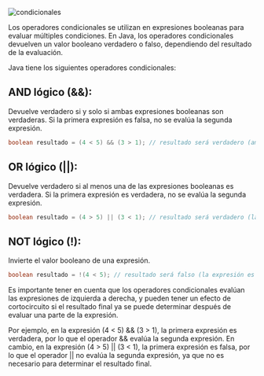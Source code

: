 ![condicionales](https://user-images.githubusercontent.com/75398496/228651095-8b245cc7-5721-4306-bf90-1b1364c9b806.png)

Los operadores condicionales se utilizan en expresiones booleanas para evaluar múltiples condiciones. En Java, los operadores condicionales devuelven un valor booleano verdadero o falso, dependiendo del resultado de la evaluación.

Java tiene los siguientes operadores condicionales:

## AND lógico (&&):
Devuelve verdadero si y solo si ambas expresiones booleanas son verdaderas. Si la primera expresión es falsa, no se evalúa la segunda expresión.
```java
boolean resultado = (4 < 5) && (3 > 1); // resultado será verdadero (ambas expresiones son verdaderas)
```

## OR lógico (||):
Devuelve verdadero si al menos una de las expresiones booleanas es verdadera. Si la primera expresión es verdadera, no se evalúa la segunda expresión.
```java
boolean resultado = (4 > 5) || (3 < 1); // resultado será verdadero (la segunda expresión es verdadera)
```

## NOT lógico (!):
Invierte el valor booleano de una expresión.
```java
boolean resultado = !(4 < 5); // resultado será falso (la expresión es verdadera, pero se invierte con el operador !)
```

Es importante tener en cuenta que los operadores condicionales evalúan las expresiones de izquierda a derecha, y pueden tener un efecto de cortocircuito si el resultado final ya se puede determinar después de evaluar una parte de la expresión.

Por ejemplo, en la expresión (4 < 5) && (3 > 1), la primera expresión es verdadera, por lo que el operador && evalúa la segunda expresión. En cambio, en la expresión (4 > 5) || (3 < 1), la primera expresión es falsa, por lo que el operador || no evalúa la segunda expresión, ya que no es necesario para determinar el resultado final.
